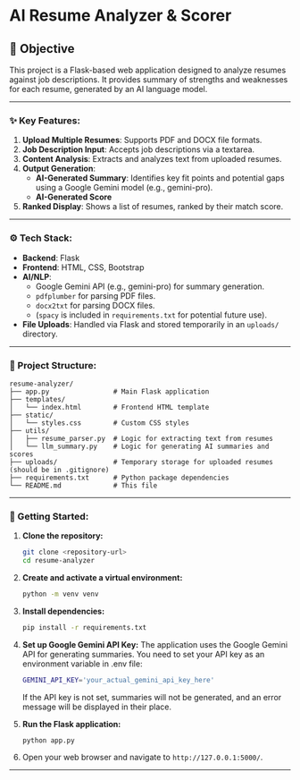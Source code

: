 # AI Resume Analyzer & Scorer

## 🎯 Objective

This project is a Flask-based web application designed to analyze resumes against job descriptions. It provides summary of strengths and weaknesses for each resume, generated by an AI language model.

---

### ✨ Key Features:

1.  **Upload Multiple Resumes**: Supports PDF and DOCX file formats.
2.  **Job Description Input**: Accepts job descriptions via a textarea.
3.  **Content Analysis**: Extracts and analyzes text from uploaded resumes.
4.  **Output Generation**:
    *   **AI-Generated Summary**: Identifies key fit points and potential gaps using a Google Gemini model (e.g., gemini-pro).
    *   **AI-Generated Score**
5.  **Ranked Display**: Shows a list of resumes, ranked by their match score.

---

### ⚙️ Tech Stack:

*   **Backend**: Flask
*   **Frontend**: HTML, CSS, Bootstrap
*   **AI/NLP**:
    *   Google Gemini API (e.g., gemini-pro) for summary generation.
    *   `pdfplumber` for parsing PDF files.
    *   `docx2txt` for parsing DOCX files.
    *   (`spacy` is included in `requirements.txt` for potential future use).
*   **File Uploads**: Handled via Flask and stored temporarily in an `uploads/` directory.

---

### 📂 Project Structure:

```
resume-analyzer/
├── app.py                # Main Flask application
├── templates/
│   └── index.html        # Frontend HTML template
├── static/
│   └── styles.css        # Custom CSS styles
├── utils/
│   ├── resume_parser.py  # Logic for extracting text from resumes
│   └── llm_summary.py    # Logic for generating AI summaries and scores
├── uploads/              # Temporary storage for uploaded resumes (should be in .gitignore)
├── requirements.txt      # Python package dependencies
└── README.md             # This file
```

---

### 🚀 Getting Started:

1.  **Clone the repository:**
    ```bash
    git clone <repository-url>
    cd resume-analyzer
    ```

2.  **Create and activate a virtual environment:**
    ```bash
    python -m venv venv
    ```

3.  **Install dependencies:**
    ```bash
    pip install -r requirements.txt
    ```

4.  **Set up Google Gemini API Key:**
    The application uses the Google Gemini API for generating summaries. You need to set your API key as an environment variable in .env file:
    ```bash
    GEMINI_API_KEY='your_actual_gemini_api_key_here'
    ```
    If the API key is not set, summaries will not be generated, and an error message will be displayed in their place.

5.  **Run the Flask application:**
    ```bash
    python app.py
    ```

6.  Open your web browser and navigate to `http://127.0.0.1:5000/`.

---
